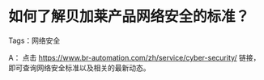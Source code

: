 # 如何了解贝加莱产品网络安全的标准？
Tags：网络安全

A：
点击 https://www.br-automation.com/zh/service/cyber-security/
链接，即可查询网络安全标准以及相关的最新动态。